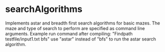 # searchAlgorithms
Implements astar and breadth first search algorithms for basic mazes. The maze and type of search to perform are specified as command line arguments. Example run command after compiling: "Findpath testfile/input1.txt bfs" use "astar" instead of "bfs" to run the astar search algorithm.

